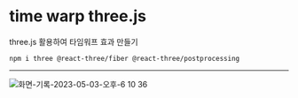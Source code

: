 # time warp three.js

three.js 활용하여 타임워프 효과 만들기

```
npm i three @react-three/fiber @react-three/postprocessing
```

<hr/>

![화면-기록-2023-05-03-오후-6 10 36](https://user-images.githubusercontent.com/93914482/235877919-40e4d126-c02f-4a7a-bed2-d1ad68eca4e6.gif)
